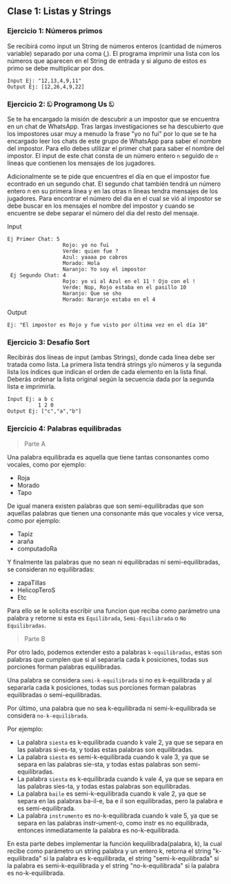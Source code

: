 ## Clase 1: Listas y Strings

### Ejercicio 1: Números primos

Se recibirá como input un String de números enteros (cantidad de números variable) separado por una coma (,). El programa imprimir una lista con los
números que aparecen en el String de entrada y si alguno de estos es primo se debe multiplicar por dos.

```
Input Ej: "12,13,4,9,11"
Output Ej: [12,26,4,9,22]
```

### Ejercicio 2: ඞ Programong Us ඞ
Se te ha encargado la misión de descubrir a un impostor que se encuentra en un chat de WhatsApp. Tras largas investigaciones se ha descubierto que los impostores usar muy a menudo la frase "yo no fui" por lo que se te ha encargado leer los chats de este grupo de WhatsApp para saber el nombre del impostor. Para ello debes utilizar el primer chat para saber el nombre del impostor. El input de este chat consta de un número entero `n` seguido de `n` lineas que contienen los mensajes de los jugadores.

Adicionalmente se te pide que encuentres el día en que el impostor fue econtrado en un segundo chat.
El segundo chat también tendrá un número entero n en su primera linea y en las otras n lineas tendra mensajes de los jugadores. Para encontrar
el número del dia en el cual se vió al impostor se debe buscar en los mensajes el nombre del impostor y cuando se encuentre se debe separar el número del dia del resto del mensaje. 

Input
```
Ej Primer Chat: 5
                  Rojo: yo no fui
                  Verde: quien fue ?
                  Azul: yaaaa po cabros
                  Morado: Hola
                  Naranjo: Yo soy el impostor
 Ej Segundo Chat: 4
                  Rojo: yo vi al Azul en el 11 ! Ojo con el !
                  Verde: Nop, Rojo estaba en el pasillo 10
                  Naranjo: Que se sho
                  Morado: Naranjo estaba en el 4
```
Output
```
Ej: "El impostor es Rojo y fue visto por última vez en el día 10"
```

### Ejercicio 3: Desafío Sort

Recibirás dos líneas de input (ambas Strings), donde cada línea debe ser tratada como lista. La primera lista tendrá strings y/o números y la 
segunda lista los índices que indican el orden de cada elemento en la lista final. Deberás ordenar la lista original según la secuencia dada por la 
segunda lista e imprimirla.

```
Input Ej: a b c
          1 2 0
Output Ej: ["c","a","b"] 
```

### Ejercicio 4: Palabras equilibradas

> Parte A

Una palabra equilibrada es aquella que tiene tantas consonantes como vocales, como por ejemplo:
* Roja
* Morado
* Tapo

De igual manera existen palabras que son semi-equilibradas que son aquellas palabras que tienen una consonante más que vocales y vice versa, como por ejemplo:
* Tapiz
* araña
* computadoRa

Y finalmente las palabras que no sean ni equilibradas ni semi-equilibradas, se consideran no equilibradas:
* zapaTillas
* HelicopTeroS
* Etc


Para ello se le solicita escribir una funcion que reciba como parámetro una palabra y retorne si esta es `Equilibrada`, `Semi-Equilibrada` o `No Equilibradas`.

> Parte B

Por otro lado, podemos extender esto a palabras `k-equilibradas`, estas son palabras que cumplen que si al separarla cada k posiciones, todas sus porciones forman palabras equilibradas.

Una palabra se considera `semi-k-equilibrada` si no es k-equilibrada y al separarla cada k posiciones, todas sus porciones forman palabras equilibradas o semi-equilibradas.

Por último, una palabra que no sea k-equilibrada ni semi-k-equilibrada se considera `no-k-equilibrada`.

Por ejemplo:

* La palabra `siesta` es k-equilibrada cuando k vale 2, ya que se separa en las palabras si-es-ta, y todas estas palabras son equilibradas.
* La palabra `siesta` es semi-k-equilibrada cuando k vale 3, ya que se separa en las palabras sie-sta, y todas estas palabras son semi-equilibradas.
* La palabra `siesta` es k-equilibrada cuando k vale 4, ya que se separa en las palabras sies-ta, y todas estas palabras son equilibradas.
* La palabra `baile` es semi-k-equilibrada cuando k vale 2, ya que se separa en las palabras ba-il-e, ba e il son equilibradas, pero la palabra e es semi-equilibrada.
* La palabra `instrumento` es no-k-equilibrada cuando k vale 5, ya que se separa en las palabras instr-ument-o, como instr es no equilibrada, entonces inmediatamente la palabra es no-k-equilibrada.


En esta parte debes implementar la función kequilibrada(palabra, k), la cual recibe como parámetro un string palabra y un entero k, retorna el string "k-equilibrada" si la palabra es k-equilibrada, el string "semi-k-equilibrada" si la palabra es semi-k-equilibrada y el string "no-k-equilibrada" si la palabra es no-k-equilibrada.


